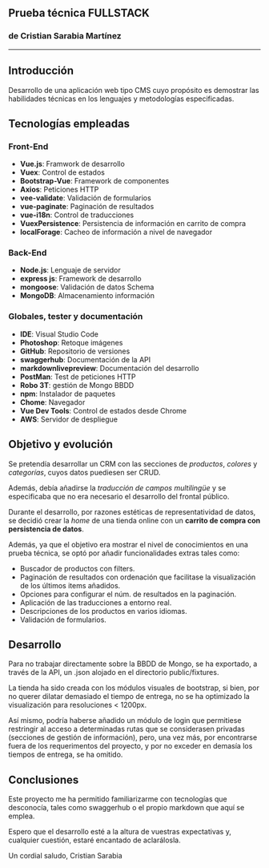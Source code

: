 ## Prueba técnica FULLSTACK ##
### de Cristian Sarabia Martínez ###
----

## Introducción
Desarrollo de una aplicación web tipo CMS cuyo propósito es demostrar las habilidades técnicas en los lenguajes y metodologías especificadas.

## Tecnologías empleadas
### Front-End
* **Vue.js**: Framwork de desarrollo 
* **Vuex**: Control de estados
* **Bootstrap-Vue**: Framework de componentes
* **Axios**: Peticiones HTTP
* **vee-validate**: Validación de formularios
* **vue-paginate**: Paginación de resultados
* **vue-i18n**: Control de traducciones
* **VuexPersistence**: Persistencia de información en carrito de compra
* **localForage**: Cacheo de información a nivel de navegador

### Back-End
* **Node.js**: Lenguaje de servidor
* **express js**: Framework de desarrollo
* **mongoose**: Validación de datos Schema
* **MongoDB**: Almacenamiento información


### Globales, tester y documentación
* **IDE**: Visual Studio Code
* **Photoshop**: Retoque imágenes
* **GitHub**: Repositorio de versiones
* **swaggerhub**: Documentación de la API
* **markdownlivepreview**: Documentación del desarrollo
* **PostMan**: Test de peticiones HTTP
* **Robo 3T**: gestión de Mongo BBDD
* **npm**: Instalador de paquetes
* **Chome**: Navegador
* **Vue Dev Tools**: Control de estados desde Chrome
* **AWS**: Servidor de despliegue


## Objetivo y evolución
Se pretendía desarrollar un CRM con las secciones de *productos*, *colores* y *categorías*, cuyos datos puediesen ser CRUD.

Además, debía añadirse la *traducción de campos multilingüe* y se especificaba que no era necesario el desarrollo del frontal público.

Durante el desarrollo, por razones estéticas de representatividad de datos, se decidió crear la *home* de una tienda online con un **carrito de compra con persistencia de datos**.

Además, ya que el objetivo era mostrar el nivel de conocimientos en una prueba técnica, se optó por añadir funcionalidades extras tales como:

* Buscador de productos con filters.
* Paginación de resultados con ordenación que facilitase la visualización de los últimos items añadidos.
* Opciones para configurar el núm. de resultados en la paginación.
* Aplicación de las traducciones a entorno real.
* Descripciones de los productos en varios idiomas.
* Validación de formularios.

## Desarrollo

Para no trabajar directamente sobre la BBDD de Mongo, se ha exportado, a través de la API, un .json alojado en el directorio public/fixtures.

La tienda ha sido creada con los módulos visuales de bootstrap, si bien, por no querer dilatar demasiado el tiempo de entrega, no se ha optimizado la visualización para resoluciones < 1200px.

Así mismo, podría haberse añadido un módulo de login que permitiese restringir al acceso a determinadas rutas que se considerasen privadas (secciones de gestión de información), pero, una vez más, por encontrarse fuera de los requerimentos del proyecto, y por no exceder en demasía los tiempos de entrega, se ha omitido.

## Conclusiones
Este proyecto me ha permitido familiarizarme con tecnologías que desconocía, tales como swaggerhub o el propio markdown que aquí se emplea.


Espero que el desarrollo esté a la altura de vuestras expectativas y, cualquier cuestión, estaré encantado de aclarálosla.

Un cordial saludo,
Cristian Sarabia